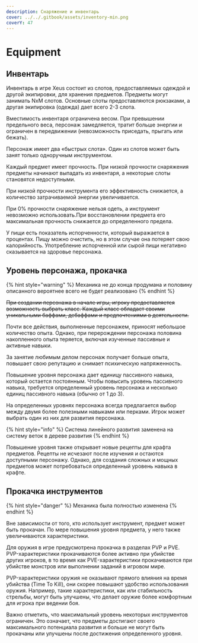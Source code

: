 ```yaml
---
description: Снаряжение и инвентарь
cover: ../../.gitbook/assets/inventory-min.png
coverY: 47
---
```


# Equipment

## Инвентарь

Инвентарь в игре Xeus состоит из слотов, предоставляемых одеждой и другой экипировки, для хранения предметов. Предметы могут занимать NxM слотов. Основные слоты предоставляются рюкзаками, а другая экипировка (одежда) дает всего 2-3 слота.

Вместимость инвентаря ограничена весом. При превышении предельного веса, персонаж замедляется, тратит больше энергии и ограничен в передвижении (невозможность приседать, прыгать или бежать).

Персонаж имеет два «быстрых слота». Один из слотов может быть занят только одноручным инструментом.

Каждый предмет имеет прочность. При низкой прочности снаряжения предметы начинают выпадать из инвентаря, а некоторые слоты становятся недоступными.

При низкой прочности инструмента его эффективность снижается, а количество затрачиваемой энергии увеличивается.

При 0% прочности снаряжение нельзя одеть, а инструмент невозможно использовать.При восстановлении предмета его максимальная прочность снижается до определенного предела.

У пищи есть показатель испорченности, который выражается в процентах. Пищу можно очистить, но в этом случае она потеряет свою калорийность. Употребление испорченной или сырой пищи негативно сказывается на здоровье персонажа.

## Уровень персонажа, прокачка

{% hint style="warning" %}
Механика не до конца продумана и половину описанного вероятнее всего не будет реализовано
{% endhint %}

~~При создании персонажа в начале игры, игроку предоставляется возможность выбрать класс. Каждый класс обладает своими уникальными баффами, дебаффами и предпочтениями в деятельности.~~

Почти все действия, выполненные персонажем, приносят небольшое количество опыта. Однако, при перерождении персонажа половина накопленного опыта теряется, включая изученные пассивные и активные навыки.

За занятие любимым делом персонаж получает больше опыта, повышает свою репутацию и снимает психическую напряженность.

Повышение уровня персонажа дает единицу пассивного навыка, который остается постоянным. Чтобы повысить уровень пассивного навыка, требуется определенный уровень персонажа и несколько единиц пассивного навыка (обычно от 1 до 3).

На определенных уровнях персонажа всегда предлагается выбор между двумя более полезными навыками или перками. Игрок может выбрать один из них для развития персонажа.

{% hint style="info" %}
Система линейного развития заменена на систему веток в дереве развития
{% endhint %}

Повышение уровня также открывает новые рецепты для крафта предметов. Рецепты не исчезают после изучения и остаются доступными персонажу. Однако, для создания сложных и мощных предметов может потребоваться определенный уровень навыка в крафте.

## Прокачка инструментов

{% hint style="danger" %}
Механика была полностью изменена
{% endhint %}

Вне зависимости от того, кто использует инструмент, предмет может быть прокачан. По мере повышения уровня предмета, у него также увеличиваются характеристики.

Для оружия в игре предусмотрена прокачка в разделах PVP и PVE. PVP-характеристики прокачиваются более активно при убийстве других игроков, в то время как PVE-характеристики прокачиваются при убийстве монстров или выполнении заданий в игровом мире.

PVP-характеристики оружия не оказывают прямого влияния на время убийства (Time To Kill), они скорее повышают удобство использования оружия. Например, такие характеристики, как  или стабильность стрельбы, могут быть улучшены, что делает оружие более комфортным для игрока при ведении боя.

Важно отметить, что максимальный уровень некоторых инструментов ограничен. Это означает, что предметы достигают своего максимального потенциала развития и больше не могут быть прокачаны или улучшены после достижения определенного уровня.
